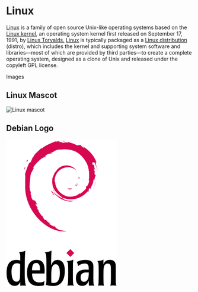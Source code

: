 # Linux
[Linux](https://en.wikipedia.org/wiki/Linux) is a family of open source Unix-like operating systems based on the [Linux kernel](https://en.wikipedia.org/wiki/Linux_kernel), an operating system kernel first released on September 17, 1991, by [Linus Torvalds.](https://en.wikipedia.org/wiki/Linus_Torvalds) [Linux](https://en.wikipedia.org/wiki/Linux) is typically packaged as a [Linux distribution](https://en.wikipedia.org/wiki/Linux_distribution) (distro), which includes the kernel and supporting system software and libraries—most of which are provided by third parties—to create a complete operating system, designed as a clone of Unix and released under the copyleft GPL license.



Images
## Linux Mascot

![Linux mascot](https://pbs.twimg.com/profile_images/1216459377512796162/C1Rh4Vax_400x400.jpg)

## Debian Logo

![Debian logo](Debian_logo.png)
